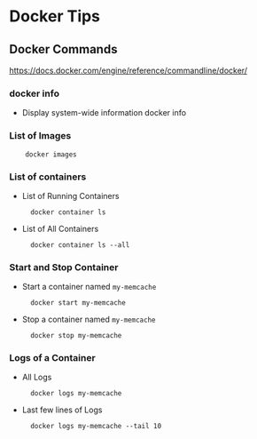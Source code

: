# Docker Tips

## Docker Commands

https://docs.docker.com/engine/reference/commandline/docker/

### docker info
- Display system-wide information
        docker info

### List of Images

        docker images
        
### List of containers
- List of Running Containers

        docker container ls

- List of All Containers
        
        docker container ls --all
       
### Start and Stop Container
- Start a container named `my-memcache`   
 
        docker start my-memcache
        
- Stop a container named `my-memcache`   
 
        docker stop my-memcache  

### Logs of a Container
- All Logs
        
        docker logs my-memcache

- Last few lines of Logs

        docker logs my-memcache --tail 10
        
        
